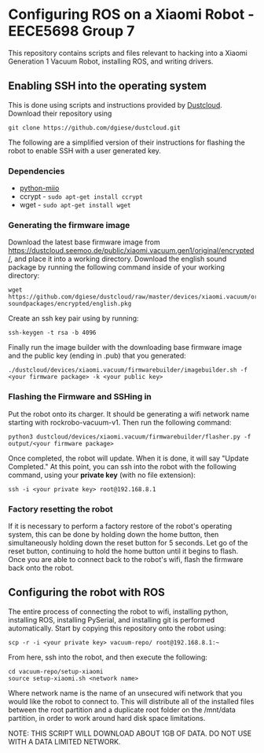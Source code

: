 # Configuring ROS on a Xiaomi Robot - EECE5698 Group 7

This repository contains scripts and files relevant to hacking into a Xiaomi
Generation 1 Vacuum Robot, installing ROS, and writing drivers.

## Enabling SSH into the operating system

This is done using scripts and instructions provided by 
[Dustcloud](https://github.com/dgiese/dustcloud). Download their repository using

```
git clone https://github.com/dgiese/dustcloud.git
```

The following are a simplified version of their instructions for flashing the 
robot to enable SSH with a user generated key.

### Dependencies

* [python-miio](https://github.com/rytilahti/python-miio)
* ccrypt - `sudo apt-get install ccrypt`
* wget - `sudo apt-get install wget`

### Generating the firmware image

Download the latest base firmware image from 
https://dustcloud.seemoo.de/public/xiaomi.vacuum.gen1/original/encrypted/, 
and place it into a working directory. Download the english sound package by
running the following command inside of your working directory:

```
wget https://github.com/dgiese/dustcloud/raw/master/devices/xiaomi.vacuum/original-soundpackages/encrypted/english.pkg
```

Create an ssh key pair using by running:

```
ssh-keygen -t rsa -b 4096
```

Finally run the image builder with the downloading base firmware image and the
public key (ending in .pub) that you generated:

```
./dustcloud/devices/xiaomi.vacuum/firmwarebuilder/imagebuilder.sh -f <your firmware package> -k <your public key>
```


### Flashing the Firmware and SSHing in

Put the robot onto its charger. It should be generating a wifi network name 
starting with rockrobo-vacuum-v1. Then run the following command:

```
python3 dustcloud/devices/xiaomi.vacuum/firmwarebuilder/flasher.py -f output/<your firmware package>
```

Once completed, the robot will update. When it is done, it will say 
"Update Completed." At this point, you can ssh into the robot with the
following command, using your **private key** (with no file extension):

```
ssh -i <your private key> root@192.168.8.1
```

### Factory resetting the robot

If it is necessary to perform a factory restore of the robot's operating 
system, this can be done by holding down the home button, then simultaneously
holding down the reset button for 5 seconds. Let go of the reset button,
continuing to hold the home button until it begins to flash. Once you are able
to connect back to the robot's wifi, flash the firmware back onto the robot.


## Configuring the robot with ROS

The entire process of connecting the robot to wifi, installing python,
installing ROS, installing PySerial, and installing git is performed
automatically. Start by copying this repository onto the robot using:

```
scp -r -i <your private key> vacuum-repo/ root@192.168.8.1:~
```

From here, ssh into the robot, and then execute the following:

```
cd vacuum-repo/setup-xiaomi
source setup-xiaomi.sh <network name>
```

Where network name is the name of an unsecured wifi network that you would
like the robot to connect to. This will distribute all of the installed
files between the root partition and a duplicate root folder on the /mnt/data
partition, in order to work around hard disk space limitations.

NOTE: THIS SCRIPT WILL DOWNLOAD ABOUT 1GB OF DATA. DO NOT USE WITH A DATA
LIMITED NETWORK.



